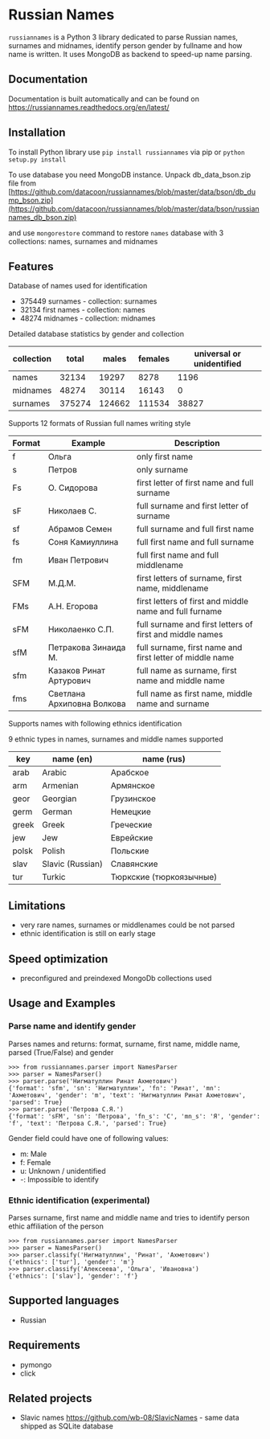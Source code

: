 # Russian Names


`russiannames` is a Python 3 library dedicated to parse Russian names, surnames and midnames, identify person gender by fullname and how name is written. It uses MongoDB as backend to speed-up name parsing.



## Documentation

Documentation is built automatically and can be found on
https://russiannames.readthedocs.org/en/latest/

## Installation

To install Python library use `pip install russiannames` via pip or `python setup.py install` 

To use database you need MongoDB instance. 
Unpack db_data_bson.zip file from [https://github.com/datacoon/russiannames/blob/master/data/bson/db_dump_bson.zip](https://github.com/datacoon/russiannames/blob/master/data/bson/russiannames_db_bson.zip)

and use `mongorestore` command to restore `names` database with 3 collections: names, surnames and midnames

## Features

Database of names used for identification

* 375449 surnames - collection: surnames
* 32134 first names - collection: names
* 48274 midnames - collection: midnames

Detailed database statistics by gender and collection

| collection| total | males|females|universal or unidentified |
| --- | --- | --- | --- | --- |
| names | 32134 | 19297 | 8278 | 1196 |
| midnames | 48274 | 30114 | 16143 | 0 |
| surnames | 375274 | 124662 | 111534 | 38827 |


Supports 12 formats of Russian full names writing style

| Format | Example        | Description  |
| ------ | -------------- | ------------ |
| f | Ольга | only first name |
| s | Петров | only surname |
| Fs | О. Сидорова | first letter of first name and full surname |
| sF | Николаев С. | full surname and first letter of surname |
| sf | Абрамов Семен | full surname and full first name |
| fs | Соня Камиуллина | full first name and full surname |
| fm | Иван Петрович | full first name and full middlename |
| SFM | М.Д.М. | first letters of surname, first name, middlename |
| FMs | А.Н. Егорова | first letters of first and middle name and full furname |
| sFM | Николаенко С.П. | full surname and first letters of first and middle names |
| sfM | Петракова Зинаида М. | full surname, first name and first letter of middle name |
| sfm | Казаков Ринат Артурович | full name as surname, first name and middle name |
| fms | Светлана Архиповна Волкова | full name as first name, middle name and surname |


Supports names with following ethnics identification

9 ethnic types in names, surnames and middle names supported

| key  | name (en) | name (rus)
| ---- | --------- | ----------
| arab | Arabic     | Арабское
| arm  | Armenian     | Армянское
| geor | Georgian     | Грузинское
| germ | German     | Немецкие
| greek | Greek    | Греческие
| jew  | Jew      | Еврейские
| polsk | Polish    | Польские
| slav | Slavic (Russian) | Славянские
| tur  | Turkic | Тюркские (тюркоязычные)


## Limitations

* very rare names, surnames or middlenames could be not parsed 
* ethnic identification is still on early stage


## Speed optimization

* preconfigured and preindexed MongoDb collections used


## Usage and Examples

### Parse name and identify gender

Parses names and returns: format, surname, first name, middle name, parsed (True/False) and gender 

    >>> from russiannames.parser import NamesParser
    >>> parser = NamesParser()
    >>> parser.parse('Нигматуллин Ринат Ахметович')
    {'format': 'sfm', 'sn': 'Нигматуллин', 'fn': 'Ринат', 'mn': 'Ахметович', 'gender': 'm', 'text': 'Нигматуллин Ринат Ахметович', 'parsed': True}
    >>> parser.parse('Петрова C.Я.')
    {'format': 'sFM', 'sn': 'Петрова', 'fn_s': 'C', 'mn_s': 'Я', 'gender': 'f', 'text': 'Петрова C.Я.', 'parsed': True}

Gender field could have one of following values:

* m: Male
* f: Female
* u: Unknown / unidentified
* -: Impossible to identify
    
### Ethnic identification (experimental)
Parses surname, first name and middle name and tries to identify person ethic affiliation of the person

    >>> from russiannames.parser import NamesParser
    >>> parser = NamesParser()
    >>> parser.classify('Нигматуллин', 'Ринат', 'Ахметович')
    {'ethnics': ['tur'], 'gender': 'm'}
    >>> parser.classify('Алексеева', 'Ольга', 'Ивановна')
    {'ethnics': ['slav'], 'gender': 'f'}


## Supported languages
* Russian


## Requirements
* pymongo
* click

## Related projects
- Slavic names https://github.com/wb-08/SlavicNames - same data shipped as SQLite database
